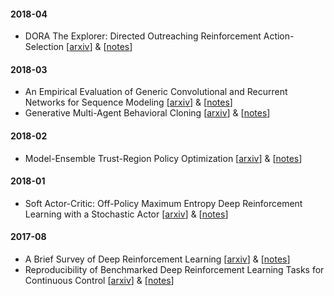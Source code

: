 #### 2018-04
- DORA The Explorer: Directed Outreaching Reinforcement Action-Selection [[arxiv](https://arxiv.org/abs/1804.04012)] & [[notes](https://github.com/Scitator/papers/blob/master/papers/1804_dora.md)]

#### 2018-03
- An Empirical Evaluation of Generic Convolutional and Recurrent Networks for Sequence Modeling [[arxiv](https://arxiv.org/abs/1803.01271)] & [[notes](https://github.com/Scitator/papers/blob/master/papers/1803_cnn_vs_rnn.md)]
- Generative Multi-Agent Behavioral Cloning [[arxiv](https://arxiv.org/abs/1803.07612)] & [[notes](https://github.com/Scitator/papers/blob/master/papers/1803_behavioral_cloning.md)]


#### 2018-02

- Model-Ensemble Trust-Region Policy Optimization [[arxiv](https://arxiv.org/abs/1802.10592)] & [[notes](https://github.com/Scitator/papers/blob/master/papers/1802_me_trpo.md)]

#### 2018-01
- Soft Actor-Critic: Off-Policy Maximum Entropy Deep Reinforcement Learning with a Stochastic Actor [[arxiv](https://arxiv.org/abs/1801.01290)] & [[notes](https://github.com/Scitator/papers/blob/master/papers/1801_soft_ac.md)]

#### 2017-08

- A Brief Survey of Deep Reinforcement Learning [[arxiv](https://arxiv.org/abs/1708.05866)] & [[notes](https://github.com/Scitator/papers/blob/master/papers/1708_rl_survey.md)]
- Reproducibility of Benchmarked Deep Reinforcement Learning Tasks for Continuous Control [[arxiv](https://arxiv.org/abs/1708.04133)] & [[notes](https://github.com/Scitator/papers/blob/master/papers/1708_reproducible_rl.md)]


